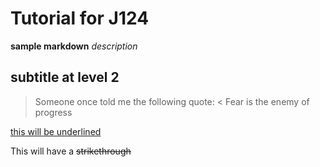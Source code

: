 # Tutorial for J124 
**sample markdown** *description* 
## subtitle at level 2 

> Someone once told me the following quote: 
< Fear is the enemy of progress

<ins>this will be underlined</ins>

This will have a ~~strikethrough~~
